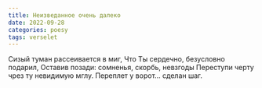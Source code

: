 ```yaml
---
title: Неизведанное очень далеко
date: 2022-09-28
categories: poesy
tags: verselet
---
```

Сизый туман рассеивается в миг,
Что Ты сердечно, безусловно подарил,
Оставив позади: сомненья, скорбь, невзгоды
Переступи черту чрез ту невидимую мглу.
Переплет у ворот… сделан шаг.
